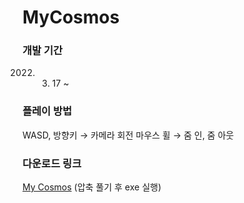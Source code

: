 # MyCosmos

### 개발 기간
2022. 03. 17 ~

### 플레이 방법
WASD, 방향키 → 카메라 회전
마우스 휠 → 줌 인, 줌 아웃 

### 다운로드 링크
[My Cosmos](https://drive.google.com/drive/my-drive)
(압축 풀기 후 exe 실행)

